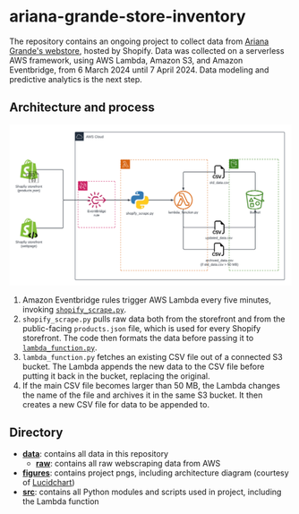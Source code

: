 # ariana-grande-store-inventory

The repository contains an ongoing project to collect data from [Ariana Grande's webstore](https://shop.arianagrande.com/), hosted by Shopify. Data was collected on a serverless AWS framework, using AWS Lambda, Amazon S3, and Amazon Eventbridge, from 6 March 2024 until 7 April 2024. Data modeling and predictive analytics is the next step.

## Architecture and process

![architecture_diagram.png](./figures/architecture_diagram.png)

1. Amazon Eventbridge rules trigger AWS Lambda every five minutes, invoking [`shopify_scrape.py`](.src/shopify_scrape.py).
2. `shopify_scrape.py` pulls raw data both from the storefront and from the public-facing `products.json` file, which is used for every Shopify storefront. The code then formats the data before passing it to [`lambda_function.py`](./src/lambda_function.py).
3. `lambda_function.py` fetches an existing CSV file out of a connected S3 bucket. The Lambda appends the new data to the CSV file before putting it back in the bucket, replacing the original.
4. If the main CSV file becomes larger than 50 MB, the Lambda changes the name of the file and archives it in the same S3 bucket. It then creates a new CSV file for data to be appended to.

## Directory
* **[data](./data)**: contains all data in this repository
  * **[raw](./data/raw)**: contains all raw webscraping data from AWS
* **[figures](./figures)**: contains project pngs, including architecture diagram (courtesy of [Lucidchart](https://www.lucidchart.com/pages/))
* **[src](./src)**: contains all Python modules and scripts used in project, including the Lambda function
